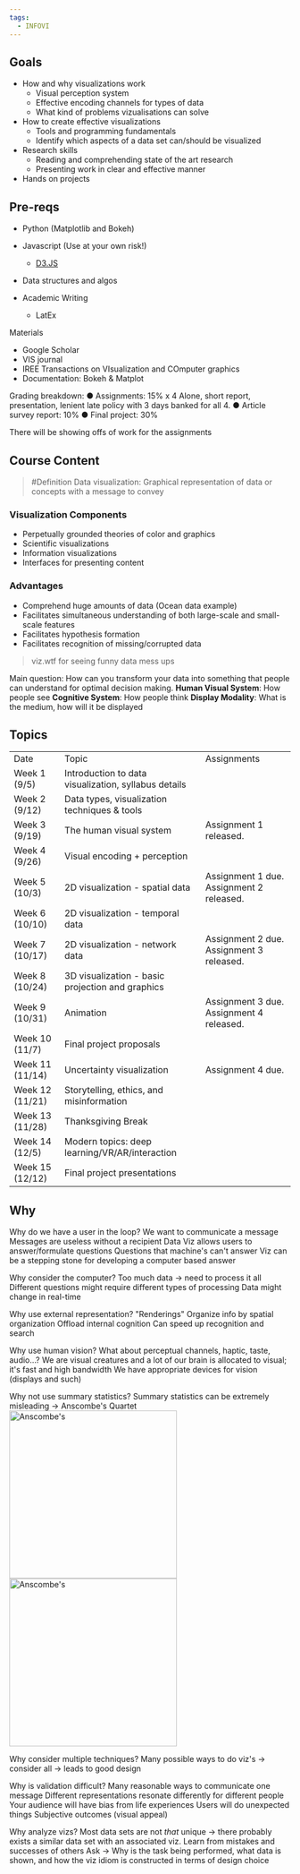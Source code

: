 ```yaml
---
tags:
  - INFOVI
---
```

## Goals
- How and why visualizations work
	- Visual perception system
	- Effective encoding channels for types of data
	- What kind of problems vizualisations can solve
- How to create effective visualizations
	- Tools and programming fundamentals
	- Identify which aspects of a data set can/should be visualized
- Research skills
	- Reading and comprehending state of the art research
	- Presenting work in clear and effective manner
- Hands on projects

## Pre-reqs
- Python (Matplotlib and Bokeh)
- Javascript (Use at your own risk!)
	- [D3.JS](https://d3js.org/)
- Data structures and algos

- Academic Writing
	- LatEx

Materials
- Google Scholar
- VIS journal
- IREE Transactions on VIsualization and COmputer graphics
- Documentation: Bokeh & Matplot

Grading breakdown:
● Assignments: 15% x 4
	Alone, short report, presentation, lenient late policy with 3 days banked for all 4.
● Article survey report: 10%
● Final project: 30%

There will be showing offs of work for the assignments

## Course Content

> #Definition Data visualization: Graphical representation of data or concepts with a message to convey

### Visualization Components
- Perpetually grounded theories of color and graphics
- Scientific visualizations
- Information visualizations
- Interfaces for presenting content

### Advantages
- Comprehend huge amounts of data (Ocean data example)
- Facilitates simultaneous understanding of both large-scale and small-scale features
- Facilitates hypothesis formation
- Facilitates recognition of missing/corrupted data

> viz.wtf for seeing funny data mess ups

Main question: How can you transform your data into something that people can understand for optimal decision making.
	**Human Visual System**: How people see
	**Cognitive System**: How people think
	**Display Modality**: What is the medium, how will it be displayed 

## Topics

|                 |                                                      |                                          |
| --------------- | ---------------------------------------------------- | ---------------------------------------- |
| Date            | Topic                                                | Assignments                              |
| Week 1 (9/5)    | Introduction to data visualization, syllabus details |                                          |
| Week 2 (9/12)   | Data types, visualization techniques & tools         |                                          |
| Week 3 (9/19)   | The human visual system                              | Assignment 1 released.                   |
| Week 4 (9/26)   | Visual encoding + perception                         |                                          |
| Week 5 (10/3)   | 2D visualization - spatial data                      | Assignment 1 due. Assignment 2 released. |
| Week 6 (10/10)  | 2D visualization - temporal data                     |                                          |
| Week 7 (10/17)  | 2D visualization - network data                      | Assignment 2 due. Assignment 3 released. |
| Week 8 (10/24)  | 3D visualization - basic projection and graphics     |                                          |
| Week 9 (10/31)  | Animation                                            | Assignment 3 due. Assignment 4 released. |
| Week 10 (11/7)  | Final project proposals                              |                                          |
| Week 11 (11/14) | Uncertainty visualization                            | Assignment 4 due.                        |
| Week 12 (11/21) | Storytelling, ethics, and misinformation             |                                          |
| Week 13 (11/28) | Thanksgiving Break                                   |                                          |
| Week 14 (12/5)  | Modern topics: deep learning/VR/AR/interaction       |                                          |
| Week 15 (12/12) | Final project presentations                          |                                          |
## Why
Why do we have a user in the loop?
	We want to communicate a message
		Messages are useless without a recipient
	Data Viz allows users to answer/formulate questions
		Questions that machine's can't answer
		Viz can be a stepping stone for developing a computer based answer

Why consider the computer?
	Too much data -> need to process it all
	Different questions might require different types of processing
	Data might change in real-time

Why use external representation?
"Renderings"
	Organize info by spatial organization
	Offload internal cognition
	Can speed up recognition and search

Why use human vision?
	What about perceptual channels, haptic, taste, audio...?
	We are visual creatures and a lot of our brain is allocated to visual; it's fast and high bandwidth
	We have appropriate devices for vision (displays and such)

Why not use summary statistics?
	Summary statistics can be extremely misleading -> Anscombe's Quartet
<img src="https://upload.wikimedia.org/wikipedia/commons/thumb/e/ec/Anscombe%27s_quartet_3.svg/850px-Anscombe%27s_quartet_3.svg.png" alt="Anscombe's" width="300px" />
<img src="https://miro.medium.com/v2/resize:fit:1166/1*JyDU5qgFA-S2XOFBah9YcQ.png" alt="Anscombe's" width="300px" />

Why consider multiple techniques?
	Many possible ways to do viz's -> consider all -> leads to good design

Why is validation difficult? 
	Many reasonable ways to communicate one message
	Different representations resonate differently for different people
	Your audience will have bias from life experiences
	Users will do unexpected things
	Subjective outcomes (visual appeal)

Why analyze vizs?
	Most data sets are not *that* unique -> there probably exists a similar data set with an associated viz. 
	Learn from mistakes and successes of others
	Ask -> Why is the task being performed, what data is shown, and how the viz idiom is constructed in terms of design choice

